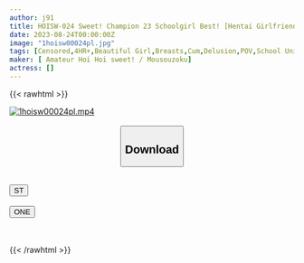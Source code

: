 ```yaml
---
author: j91
title: HOISW-024 Sweet! Champion 23 Schoolgirl Best! [Hentai Girlfriend Special]・School Girls・POV・Amateur・Beautiful Girl・Uniform・Beautiful Breasts・Ejaculation On The Tongue・Swallowing・Cleaning Blowjob
date: 2023-08-24T00:00:00Z
image: "1hoisw00024pl.jpg"
tags: [Censored,4HR+,Beautiful Girl,Breasts,Cum,Delusion,POV,School Uniform ]
maker: [ Amateur Hoi Hoi sweet! / Mousouzoku]
actress: []
---
```



{{< rawhtml >}}

<div class="video" data-videoid="ZqRXoZZmezFq022">
    <a href="javascript:;">
        <img src="https://my.j91.asia/posts/1hoisw00024pl/1hoisw00024pl.jpg" width="WIDTH" height="HEIGHT" alt="1hoisw00024pl.mp4" loading="lazy">
    </a>
</div>

<script type="text/javascript" src="https://j91.asia/asset/on-demand-st.js"></script>

<br>
  <link rel="stylesheet" href="https://j91.asia/asset/bs5.css">
  
  <center>
  <button class="btn btn-primary" type="button" data-bs-toggle="collapse" data-bs-target=".multi-collapse" aria-expanded="false" aria-controls="multiCollapseExample1 multiCollapseExample2"><h2>Download</h2></button></center>
</p>
<div class="row">
  <div class="col">
    <div class="collapse multi-collapse" id="multiCollapseExample1">
      <div class="card card-body">
	      	      <br>
<div class="buttons">  
<a href="https://streamtape.to/v/ZqRXoZZmezFq022"><button class="btn-hover color-3"><i class="fa fa-download"></i> ST</button></a></div>
    </div>
  </div>
</div>
  <div class="col">
    <div class="collapse multi-collapse" id="multiCollapseExample2">
      <div class="card card-body">
	      <br>
<div class="buttons">
    <a href="https://wolfstream.tv/j6yz3pcidrew"><button class="btn-hover color-9"><i class="fa fa-download"></i> ONE</button></a></div>
<br><br>
      </div>
    </div>
  </div>
</div>

{{< /rawhtml >}}
